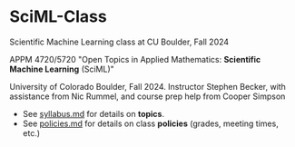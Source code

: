 # SciML-Class
Scientific Machine Learning class at CU Boulder, Fall 2024



APPM 4720/5720 "Open Topics in Applied Mathematics: **Scientific Machine Learning** (SciML)"

University of Colorado Boulder, Fall 2024. Instructor Stephen Becker, with assistance from Nic Rummel, and course prep help from Cooper Simpson


- See [syllabus.md](syllabus.md) for details on **topics**.
- See [policies.md](policies.md) for details on class **policies** (grades, meeting times, etc.)

